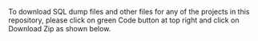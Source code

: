 To download SQL dump files and other files for any of the projects in this repository, please click on green Code button at top right and click on Download Zip as shown below.
